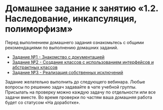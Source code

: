 # Домашнее задание к занятию «1.2. Наследование, инкапсуляция, полиморфизм»

Перед выполнением домашнего задания ознакомьтесь с общими рекомендациями по выполнению домашних заданий.

* [Задание №1 - Знакомство с документацией](exercise-01.md)
* [Задание №2 - Создание классов с использованием интерфейсов и абстрактных классов](exercise-02.md)
* [Задание №3 - Реализация собственных исключений](exercise-03.md)

Задание желательно выполнить до следующего вебинара. Любые вопросы по решению задач задавайте в чате учебной группы.
Присылать на проверку можно каждую задачу по отдельности или все задачи вместе. Во время проверки по частям ваша домашняя работа будет со статусом «На доработке».
